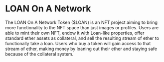 # LOAN On A Network

The LOAN On A Network Token ($LOAN) is an NFT project aiming to bring more functionality to the NFT space than just images or profiles. Users are able to mint their own NFT, endow it with Loan-like properties, offer standard ether assets as collateral, and sell the resulting stream of ether to functionally take a loan. Users who buy a token will gain access to that stream of ether, making money by loaning out their ether and staying safe because of the collateral system.
